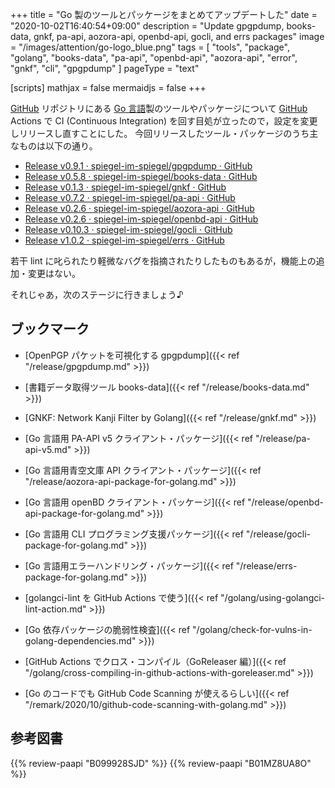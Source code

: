 +++
title = "Go 製のツールとパッケージをまとめてアップデートした"
date =  "2020-10-02T16:40:54+09:00"
description = "Update gpgpdump, books-data, gnkf, pa-api, aozora-api, openbd-api, gocli, and errs packages"
image = "/images/attention/go-logo_blue.png"
tags  = [ "tools", "package", "golang", "books-data", "pa-api", "openbd-api", "aozora-api", "error", "gnkf", "cli", "gpgpdump" ]
pageType = "text"

[scripts]
  mathjax = false
  mermaidjs = false
+++

[GitHub] リポジトリにある [Go 言語][Go]製のツールやパッケージについて [GitHub] Actions で CI (Continuous Integration) を回す目処が立ったので，設定を変更しリリースし直すことにした。
今回リリースしたツール・パッケージのうち主なものは以下の通り。

- [Release v0.9.1 · spiegel-im-spiegel/gpgpdump · GitHub](https://github.com/spiegel-im-spiegel/gpgpdump/releases/tag/v0.9.1)
- [Release v0.5.8 · spiegel-im-spiegel/books-data · GitHub](https://github.com/spiegel-im-spiegel/books-data/releases/tag/v0.5.8)
- [Release v0.1.3 · spiegel-im-spiegel/gnkf · GitHub](https://github.com/spiegel-im-spiegel/gnkf/releases/tag/v0.1.3)
- [Release v0.7.2 · spiegel-im-spiegel/pa-api · GitHub](https://github.com/spiegel-im-spiegel/pa-api/releases/tag/v0.7.2)
- [Release v0.2.6 · spiegel-im-spiegel/aozora-api · GitHub](https://github.com/spiegel-im-spiegel/aozora-api/releases/tag/v0.2.6)
- [Release v0.2.6 · spiegel-im-spiegel/openbd-api · GitHub](https://github.com/spiegel-im-spiegel/openbd-api/releases/tag/v0.2.6)
- [Release v0.10.3 · spiegel-im-spiegel/gocli · GitHub](https://github.com/spiegel-im-spiegel/gocli/releases/tag/v0.10.3)
- [Release v1.0.2 · spiegel-im-spiegel/errs · GitHub](https://github.com/spiegel-im-spiegel/errs/releases/tag/v1.0.2)

若干 lint に叱られたり軽微なバグを指摘されたりしたものもあるが，機能上の追加・変更はない。

それじゃあ，次のステージに行きましょう♪

## ブックマーク

- [OpenPGP パケットを可視化する gpgpdump]({{< ref "/release/gpgpdump.md" >}})
- [書籍データ取得ツール books-data]({{< ref "/release/books-data.md" >}})
- [GNKF: Network Kanji Filter by Golang]({{< ref "/release/gnkf.md" >}})
- [Go 言語用 PA-API v5 クライアント・パッケージ]({{< ref "/release/pa-api-v5.md" >}})
- [Go 言語用青空文庫 API クライアント・パッケージ]({{< ref "/release/aozora-api-package-for-golang.md" >}})
- [Go 言語用 openBD クライアント・パッケージ]({{< ref "/release/openbd-api-package-for-golang.md" >}})
- [Go 言語用 CLI プログラミング支援パッケージ]({{< ref "/release/gocli-package-for-golang.md" >}})
- [Go 言語用エラーハンドリング・パッケージ]({{< ref "/release/errs-package-for-golang.md" >}})

- [golangci-lint を GitHub Actions で使う]({{< ref "/golang/using-golangci-lint-action.md" >}})
- [Go 依存パッケージの脆弱性検査]({{< ref "/golang/check-for-vulns-in-golang-dependencies.md" >}})
- [GitHub Actions でクロス・コンパイル（GoReleaser 編）]({{< ref "/golang/cross-compiling-in-github-actions-with-goreleaser.md" >}})
- [Go のコードでも GitHub Code Scanning が使えるらしい]({{< ref "/remark/2020/10/github-code-scanning-with-golang.md" >}})

[Go]: https://go.dev/
[GitHub]: https://github.com/

## 参考図書

{{% review-paapi "B099928SJD" %}} <!-- プログラミング言語Go -->
{{% review-paapi "B01MZ8UA8O" %}} <!-- 射手座☆午後九時 Don't be late -->
